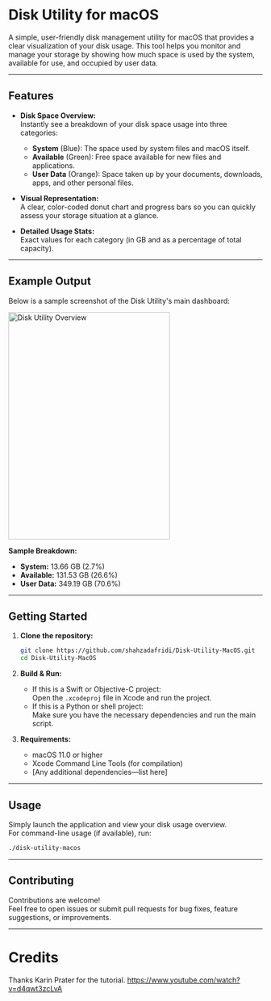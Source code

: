 # Disk Utility for macOS

A simple, user-friendly disk management utility for macOS that provides a clear visualization of your disk usage. This tool helps you monitor and manage your storage by showing how much space is used by the system, available for use, and occupied by user data.

---

## Features

- **Disk Space Overview:**  
  Instantly see a breakdown of your disk space usage into three categories:
  - **System** (Blue): The space used by system files and macOS itself.
  - **Available** (Green): Free space available for new files and applications.
  - **User Data** (Orange): Space taken up by your documents, downloads, apps, and other personal files.

- **Visual Representation:**  
  A clear, color-coded donut chart and progress bars so you can quickly assess your storage situation at a glance.

- **Detailed Usage Stats:**  
  Exact values for each category (in GB and as a percentage of total capacity).

---

## Example Output

Below is a sample screenshot of the Disk Utility's main dashboard:

<img width="320" height="450" alt="Disk Utility Overview" src="https://github.com/user-attachments/assets/1aceeed5-4938-42a3-8f60-2d1e044c5791" />

**Sample Breakdown:**
- **System:** 13.66 GB (2.7%)
- **Available:** 131.53 GB (26.6%)
- **User Data:** 349.19 GB (70.6%)

---

## Getting Started

1. **Clone the repository:**
   ```bash
   git clone https://github.com/shahzadafridi/Disk-Utility-MacOS.git
   cd Disk-Utility-MacOS
   ```

2. **Build & Run:**
   - If this is a Swift or Objective-C project:  
     Open the `.xcodeproj` file in Xcode and run the project.
   - If this is a Python or shell project:  
     Make sure you have the necessary dependencies and run the main script.

3. **Requirements:**
   - macOS 11.0 or higher
   - Xcode Command Line Tools (for compilation)
   - [Any additional dependencies—list here]

---

## Usage

Simply launch the application and view your disk usage overview.  
For command-line usage (if available), run:

```bash
./disk-utility-macos
```

---

## Contributing

Contributions are welcome!  
Feel free to open issues or submit pull requests for bug fixes, feature suggestions, or improvements.

---

# Credits 
Thanks Karin Prater for the tutorial.
https://www.youtube.com/watch?v=d4qwt3zcLvA
